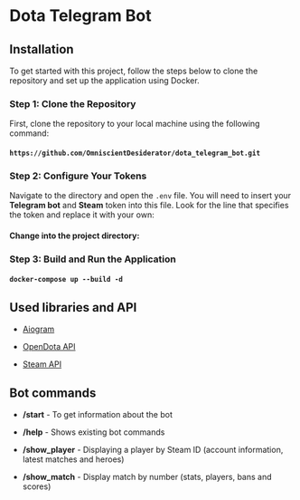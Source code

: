 
  

# Dota Telegram Bot

  

  

## Installation

  

  

To get started with this project, follow the steps below to clone the repository and set up the application using Docker.

  

  

### Step 1: Clone the Repository

  
First, clone the repository to your local machine using the following command:
#### `https://github.com/OmniscientDesiderator/dota_telegram_bot.git`

  

  

### Step 2: Configure Your Tokens

 Navigate to the directory and open the `.env` file. You will need to insert your **Telegram bot** and **Steam** token into this file. Look for the line that specifies the token and replace it with your own:
  
  

#### Change into the project directory:

  

  

### Step 3: Build and Run the Application

  

#### `docker-compose up --build -d`

  

  

## Used libraries and API

  

- [Aiogram](https://aiogram.dev/)

  

- [OpenDota API](https://docs.opendota.com/)

- [Steam API](https://steamcommunity.com/dev)

  

  

## Bot commands

  

-  **/start** - To get information about the bot

  

-  **/help** - Shows existing bot commands

  

-  **/show_player** - Displaying a player by Steam ID (account information, latest matches and heroes)

  

-  **/show_match** - Display match by number (stats, players, bans and scores)